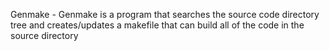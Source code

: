 Genmake - Genmake is a program that searches the source code directory tree and creates/updates a makefile that can build all of the code in the source directory
